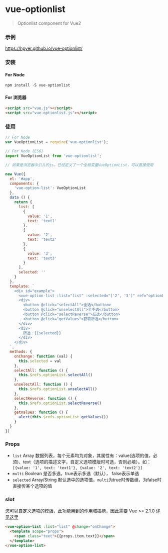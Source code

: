 # vue-optionlist

> Optionlist component for Vue2

### 示例

https://hpyer.github.io/vue-optionlist/

### 安装

#### For Node

```js
npm install -S vue-optionlist
```

#### For 浏览器

```html
<script src="vue.js"></script>
<script src="vue-optionlist.js"></script>
```

### 使用

```js
// For Node
var VueOptionList = require('vue-optionlist');

// For Node (ES6)
import VueOptionList from 'vue-optionlist';

// 如果是浏览器中引入的js，已经定义了一个全局变量VueOptionList，可以直接使用

new Vue({
  el: '#app',
  components: {
    'vue-option-list': VueOptionList
  },
  data () {
    return {
      list: [
        {
          value: '1',
          text: 'text1'
        },
        {
          value: '2',
          text: 'text2'
        },
        {
          value: '3',
          text: 'text3'
        }
      ],
      selected: ''
    }
  },
  template: `
    <div id="example">
      <vue-option-list :list="list" :selected="['2', '3']" ref="optionList" @change="onChange"></vue-option-list>
      <div>
        <button @click="selectAll">全选</button>
        <button @click="unselectAll">全不选</button>
        <button @click="selectReverse">反选</button>
        <button @click="getValues">获取所选</button>
      </div>
      <div>
        所选：{{selected}}
      </div>
    </div>
  `,
  methods: {
    onChange: function (val) {
      this.selected = val
    },
    selectAll: function () {
      this.$refs.optionList.selectAll()
    },
    unselectAll: function () {
      this.$refs.optionList.unselectAll()
    },
    selectReverse: function () {
      this.$refs.optionList.selectReverse()
    },
    getValues: function () {
      alert(this.$refs.optionList.getValues())
    }
  }
})
```

### Props

* `list` Array 数据列表，每个元素均为对象，其属性有：value(选项的值，必须)、text（选项的描述文字，自定义选项模版时可选，否则必填）。如：`[{value: '1', text: 'text1'}, {value: '2', text: 'text2'}]`
* `multi` Boolean 是否多选，true表示多选（默认）， false表示单选
* `selected` Array/String 默认选中的选项值，`multi`为true时传数组，为false时直接传某个选项的值

### slot

您可以自定义选项的模版，此功能用到的作用域插槽，因此需要 Vue >= 2.1.0 [详见这里](https://cn.vuejs.org/v2/guide/components.html#作用域插槽)

```html
<vue-option-list :list="list" @change="onChange">
  <template scope="props">
    <span class="text">{{props.item.text}}</span>
  </template>
</vue-option-list>
```

